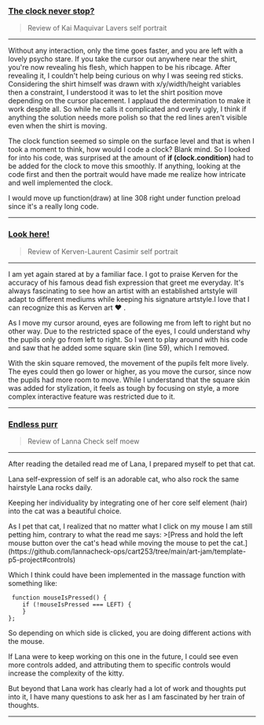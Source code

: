 ### [The clock never stop?](https://kaim-bit.github.io/cart253/topics/art-jam/template-p5-project/)
>Review of Kai Maquivar Lavers self portrait
___

Without any interaction, only the time goes faster, and you are left with a lovely psycho stare. If you take the cursor out anywhere near the shirt, you're now revealing his flesh, which happen to be his ribcage. After revealing it, I couldn't help being curious on why I was seeing red sticks.
Considering the shirt himself was drawn with x/y/width/height variables then a constraint, I understood it was to let the shirt position move depending on the cursor placement.
I applaud the determination to make it work despite all.
So while he calls it complicated and overly ugly, I think if anything the solution needs more polish so that the red lines aren't visible even when the shirt is moving.

The clock function seemed so simple on the surface level and that is when I took a moment to think, how would I code a clock? Blank mind.
So I looked for into his code, was surprised at the amount of **if (clock.condition)** had to be added for the clock to move this smoothly. If anything, looking at the code first and then the portrait would have made me realize how intricate and well implemented the clock.

I would move up function(draw) at line 308 right under function preload since it's a really long code.


____

### [Look here!](https://yatsukki.github.io/cart253/topic/art-jam/)
>Review of Kerven-Laurent Casimir self portrait
___
<p>I am yet again stared at by a familiar face. I got to praise Kerven for the accuracy of his famous dead fish expression that greet me everyday.  It's always fascinating to see how an artist with an established artstyle will adapt to different mediums while keeping his signature artstyle.I love that I can recognize this as Kerven art ♥️ .</p>
<p>As I move my cursor around, eyes are following me from left to right but no other way. Due to the restricted space of the eyes, I could understand why the pupils only go from left to right. So I went to play around with his code and saw that he added some square skin (line 59), which I removed.</p>
<p>With the skin square removed, the movement of the pupils felt more lively. The eyes could then go lower or higher, as you move the cursor, since now the pupils had more room to move.
While I understand that the square skin was added for stylization, it feels as tough by focusing on style, a more complex interactive feature was restricted due to it.</p>

___

### [Endless purr](https://lannacheck-ops.github.io/cart253/art-jam/template-p5-project/)
>Review of Lanna Check self moew
___
<p>After reading the detailed read me of Lana, I prepared myself to pet that cat.</p>
<p>Lana self-expression of self is an adorable cat, who also rock the same hairstyle Lana rocks daily.</p>
<p>Keeping her individuality by integrating one of her core self element (hair) into the cat was a beautiful choice.</p>
<p>As I pet that cat, I realized that no matter what I click on my mouse I am still petting him, contrary to what the read me says:
>[Press and hold the left mouse button over the cat's head while moving the mouse to pet the cat.](https://github.com/lannacheck-ops/cart253/tree/main/art-jam/template-p5-project#controls)


Which I think could have been implemented in the massage function with something like:
```
 function mouseIsPressed() {
    if (!mouseIsPressed === LEFT) {
    }
};
```

So depending on which side is clicked, you are doing different actions with the mouse. 
<p>If Lana were to keep working on this one in the future, I could see even more controls added, and attributing them to specific controls would increase the complexity of the kitty.</p>
<p>But beyond that Lana work has clearly had a lot of work and thoughts put into it, I have many questions to ask her as I am fascinated by her train of thoughts.</p>

___


